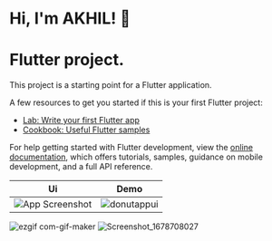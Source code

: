# Hi, I'm AKHIL! 👋

# Flutter project.

This project is a starting point for a Flutter application.

A few resources to get you started if this is your first Flutter project:


- [Lab: Write your first Flutter app](https://docs.flutter.dev/get-started/codelab)
- [Cookbook: Useful Flutter samples](https://docs.flutter.dev/cookbook)

For help getting started with Flutter development, view the
[online documentation](https://docs.flutter.dev/), which offers tutorials,
samples, guidance on mobile development, and a full API reference.


| Ui | Demo |
| ------ | ------ |
| ![App Screenshot](https://user-images.githubusercontent.com/64737299/224696858-357a644f-11fe-4bfd-a9ac-57aaff8e1066.png) | ![donutappui](https://user-images.githubusercontent.com/64737299/224696675-84811ef3-ef28-414f-aa16-a52a2e9befb9.gif) |

![ezgif com-gif-maker](https://user-images.githubusercontent.com/64737299/224696675-84811ef3-ef28-414f-aa16-a52a2e9befb9.gif)
![Screenshot_1678708027](https://user-images.githubusercontent.com/64737299/224696858-357a644f-11fe-4bfd-a9ac-57aaff8e1066.png)
